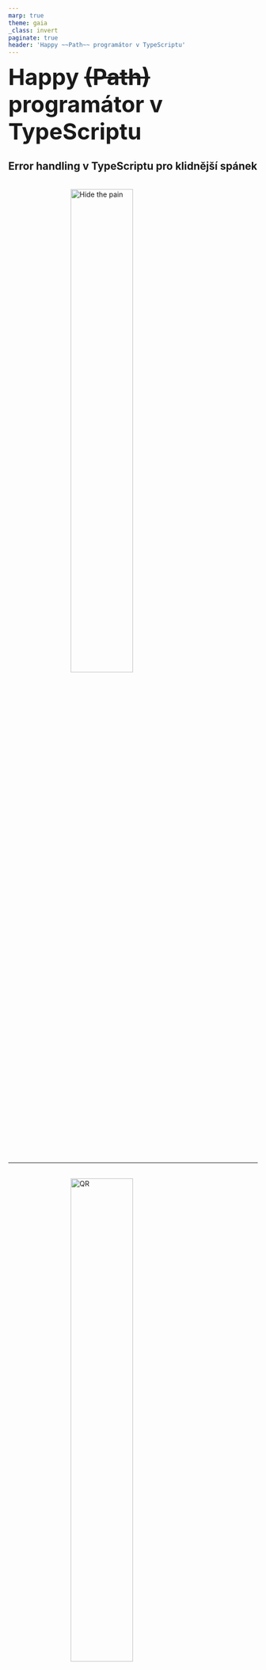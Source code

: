 ```yaml
---
marp: true
theme: gaia
_class: invert
paginate: true
header: 'Happy ~~Path~~ programátor v TypeScriptu'
---
```


<style>
  @import url('https://fonts.googleapis.com/css?family=Roboto&display=swap&subset=latin,latin-ext');
  section:not(code) {
    font-family: Roboto;
  }
  h1 {
    font-size: 1.5rem;
    margin: 0;
  }
  section header, section footer {
    padding: 0 1.5rem;
  }
  section {
    padding: 1.5rem;
  }
  img {
    max-width: 100%;
  }
  :root {
    font-size: 30px;
  }
  section.invert {
    --color-foreground: white;
    background-color: #0f0f0f;
  }
  section {
    --color-foreground: black;
    background-color: #f1f1f1;
  }
  .center {
    margin: 0 auto;
    display: block;
  }
  img {
    vertical-align: middle;
  }
  code {
    color: white;
    background-color: #0f0f0f;
  }
</style>

<!-- představit se, říct background - weby, low-level, weby -->

# Happy ~~(Path)~~ programátor v TypeScriptu

## Error handling v TypeScriptu pro klidnější spánek

<br>
<img src="./assets/hidethepain.jpeg" alt="Hide the pain" width="50%" class="center" />

---

<!-- slidy k dispozici zde: -->

<br>
<img src="./assets/qr.png" alt="QR" width="50%" class="center" />

---

# Úvod
- Proč máme rádi TS? 
- Proč vývojáři upřednostňují TS před JS?

---

<!-- našeptávač funguje v IDE, TypeErrory vyřešeny za compile time -->

# Úvod
- Proč máme rádi TS? 
- Proč vývojáři upřednostňují TS před JS?

<img src="./assets/help.png" alt="Našeptávač" />

`Uncaught TypeError: Cannot read/set property '...' of null/undefined` <img src="./assets/pepe.png" alt="Tak určitě" width="50px">

---

<!-- pořád to je JavaScript -->

# ❌ `tsconfig.json`

Jak **NE**nastavit TypeScript:

```json
// tsconfig.json
{
  "compilerOptions": {
    "skipLibCheck": true,
    "allowJs": true,
    "resolveJsonModule": false,
    "strict": false,
    "noImplicitAny": false,
    "noUncheckedIndexedAccess": false,

    // ...
  }
}
```

**Od teď používáme TypeScript** <img src="./assets/pepe-why.gif" alt="Tak určitě" width="50px">

---
# ✅ `tsconfig.json`

```json
// tsconfig.json
{
  "compilerOptions": {
    "esModuleInterop": true, // zacházej s CommonJS/AMD/UMD moduly jako s ES6
    "skipLibCheck": false, // kontroluj typy v .d.ts souborech
    "allowJs": false,
    "resolveJsonModule": true, // import a from "./a.json" -> souboru "bude mít typy" 
    "moduleDetection": "force", // všechno je modul

    "strict": true, // "vypíná" TS při false
    "noImplicitAny": true, // "vypíná" TS při false
    "noUncheckedIndexedAccess": true, // "vypíná" TS při false

    // ...
  }
}
```

[Matt Pocock: TSConfig Cheat Sheet](https://www.youtube.com/watch?v=eJXVEju3XLM) <img src="./assets/feelsgoodman.png" alt="JO vole" width="90px" />

---
# Standardní výjimky JavaScriptu
- Celkem **79** error typů v těchto kategoriích: `InternalError`, `RangeError`, `SyntaxError`, `TypeError`, `URIError`, `Error`.
- Z toho:
    - **38** syntax error typů
    - **23** type error typů
    - **18** zbytek
- Kompletní seznam: https://developer.mozilla.org/en-US/docs/Web/JavaScript/Reference/Errors

---

<!-- 18+ výjimek -->

# Standardní výjimky JavaScriptu
- Jak nám pomáhá TypeScript?
- **Zachytí `SyntaxError` a `TypeError` při kompilaci!**
- Dozvím se o potenciálních **61** JavaScript výjimkách při kompilaci! <img src="./assets/goodjob.gif" alt="JO vole" width="40px" />
- Zbývá si pohlídat **18** výjimek za runtime-u

---
# Co to vlastně jsou výjimky?

- Jak byste vysvětlili výjimky?

---
# GOTO

```cpp
void checkEvenOrNot(int num)
{
  if (num % 2 == 0)
    goto even; 
  else
    goto odd; 

even:
  printf("%d is even", num);
  return; 
odd:
  printf("%d is odd", num);
}
```

---
# Co to vlastně jsou výjimky?

```ts
function main() {
  try {
    buildRobot()
  } catch (e) {
    console.error("no skynet yet", err)
  }
  console.log("done")
}

function buildRobot() {
  if (Math.random() < 0.5) throw new Error("no robot")
  buildHead()
}
function buildHead() { 
  if (Math.random() < 0.5) throw new Error("no head")
  buildBrain()
}
function buildBrain() { 
  if (Math.random() < 0.5) throw new Error("no brain") 
  buildAiCells()
}
function buildAiCells() { if (Math.random() < 0.5) throw new Error("no cells") }
```

---
# Co to vlastně jsou výjimky?

```ts
let e = null

function main() {
  buildRobot()
  goto ok
err:
  console.error("no skynet yet", e)
  goto done
ok:
  console.log("done")
done:
}

function buildRobot() { 
  if (Math.random() < 0.5) {
    let e = new Error("no robot")
    goto err
  }
  buildHead()
}
function buildHead() { 
  if (Math.random() < 0.5) {
    let e = new Error("no head")
    goto err
  }
  buildBrain()
}
...
```

---
# Co to vlastně jsou výjimky?

- Umožňují funkcím vracet hodnotu dvěma způsoby (return a throw)
- Vrácení pomocí throw "přeskakuje" call stack až po první blok catch
- Co když zapomenu catch?
- Jak zde pomáhá TypeScript?
- A kde je problém?
- Jde to vymyslet lépe?

---
# Happy Path
- Co je to Happy Path?

```ts
async function savePost(): Promise<boolean> {...}

if (await savePost()) {
  // happy path
}
```
---

# Happy Path
- Co je to Unhappy Path?

```ts
async function savePost(): Promise<boolean> {...}

if (await savePost()) {
  // happy path
} else {
  // unhappy path
}
```
---
# Happy Path
- Ošetřit všechny větve je pracné

```ts
async function savePost(): Promise<boolean> {...}

try {
  if (await savePost()) {
    // happy path
  } else {
    // unhappy path
  }
} catch (e) {
  // unhappy path
}
```
---

<!-- zkompiluje se tento kód? -->

# Happy Path: Real World scénář

```ts
function getInput(): PostData | null | undefined {...}
async function savePostToDb(post: PostData): Promise<Post | null | undefined> {...}
async function sendPostViaEmail(post: Post): Promise<Post | null | undefined> {...}

async function savePost(): Promise<boolean> {
  // get input, save post, send post in email:
  try {
    const input = getInput()
    if (input) {
      const post = await savePostToDb(input)
      if (post) {
        const sentPost = await sendPostViaEmail(post)
        if (sentPost) {
          return true
        }
      }
    }
  } catch (e) {
    return false
  }
}
```

---
# Happy Path: Real World scénář

- Můžeme to vylepšit použitím Return Early Patternu:

```ts
function getInput(): PostData | null | undefined {...}
async function savePostToDb(post: PostData): Promise<Post | null | undefined> {...}
async function sendPostViaEmail(post: Post): Promise<Post | null | undefined> {...}

async function savePost(): Promise<boolean> {
  try {
    const input = getInput()
    if (!input) return false
    
    const post = await savePostToDb(input)
    if (!post) return false
    
    const sentPost = await sendPostViaEmail(post)
    return !!sentPost
  } catch (e) {
    return false
  }
}
```

---
# Co kdybychom se zbavili výjimek v našem kódu?

- Do funkcí `getInput`, `savePostToDb`, `sendPostViaEmail` přidáme try/catch blok, v catch bloku vrátíme `null/undefined/false`.
    - Sloučili jsme **Unhappy Path** výjimek v našem kódu - nyní stačí `if (result) {...}`
- Co udělat s `if (!...) return false` u řetězených operací (**WET**)?

```ts
async function savePost(): Promise<boolean> {
  const input = getInput()
  if (!input) return false
  
  const post = await savePostToDb(input)
  if (!post) return false
  
  const sentPost = await sendPostViaEmail(post)
  return !!sentPost
}
```
---
# Co kdybychom nahradili `null/undefined` v našem kódu?

- Knihovna `ts-results-es` a `Option` místo `null/undefined`
```ts
import { Option, Some, None } from "ts-results-es"

function getInput(): Option<PostData> {
  try {
    if (Math.random() < 0.5) return Some({...})
    return None
  } catch (e) {
    return None
  }
}
async function savePost(): Promise<boolean> {
  const input = getInput()
  if (input.isNone()) return false

  console.log(input.value)
  return true
}
```

---
<img src="./assets/some-1.png" alt="Some" width="60%" />

<img src="./assets/some-2.png" alt="Some" width="60%" />

---
# Přidáme `Result` z `ts-results-es`

```ts
import { Ok, Err, Result, Option, Some, None } from 'ts-results-es';

function getInput(): Option<PostData> { return Some({...}) }
async function savePostToDb(post: PostData): Promise<Result<Post, "db error">> { return Ok({...}) }
async function sendPostViaEmail(post: Post): Promise<Result<Post, "email error">> { return Ok(...) }

async function savePost(): Promise<Result<Post, "db error" | "email error" | "input error">> {
  const input = getInput()
  if (input.isNone()) return Err("input error")
  
  const post = await savePostToDb(input.value)
  if (post.isErr()) return post
  
  const sentPost = await sendPostViaEmail(post.value)
  return sentPost
}
```

---
# Zřetězíme operace pomocí `andThen`

```ts
import { Ok, Err, Result, Option, Some, None } from 'ts-results-es';

function getInput(): Option<PostData> {...}
async function savePostToDb(post: PostData): Promise<Result<Post, "db error">> {...}
async function sendPostViaEmail(post: Post): Promise<Result<Post, "email error">> {...}

async function savePost(): Promise<Result<Post, "db error" | "email error" | "input error">> {
  return getInput()
    .toResult("input error" as const)
    .toAsyncResult()
    .andThen(savePostToDb)
    .andThen(sendPostViaEmail)
    .promise
}
```

---
# Jak tohle pomohlo?

- Kde je unhappy a happy path?
- Jak to pomohlo?

```ts
const post = await savePost()
if (post.isErr()) {
  // all unhappy paths checked by compiler!
  // error is typed!
}
if (post.isOk()) {
  // happy path
}

```

---
# Happy Programátor

- Kde je unhappy a happy path?
- Jak to pomhlo?

<img src="./assets/result-2.png" alt="isOk" width="36%" />
<img src="./assets/result-3.png" alt="isErr" width="60%" />
<img src="./assets/result-1.png" alt="value" width="60%" />

---
# Další kroky?

- Projděte si [example projekt](https://github.com/lubosmato/fun-ts) a [ts-results-es](https://github.com/lune-climate/ts-results-es#example)
    - Dnes jsme jen lehce nakousli myšlenky z `ts-results-es`
- Zakomponujte `ts-results-es` do svého kódu:
    - Začněte u malých částí
    - K nové featurce přidejte špetku refaktoringu pomocí `Option` nebo `Result`
    - Ve vyšších úrovní abstrakce se můžete kdykoliv vrátit k výjimkám nebo `null | undefined` a dodržet zpětnou kompatibility
- Zajděte na limonádu/pivko s kolegy/kamarády a pobavte se o `ts-results-es`

---
# Děkuji za pozornost

<img src="./assets/hidethepain-2.jpg" alt="Happy" width="30%" class="center" />

